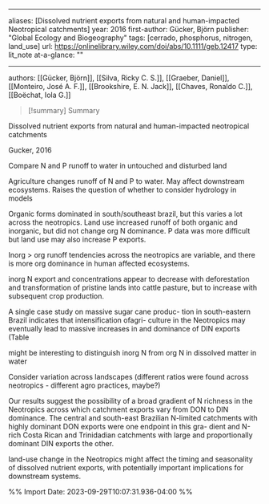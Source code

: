   
---
aliases: [Dissolved nutrient exports from natural and human-impacted Neotropical catchments] 
year: 2016 
first-author: Gücker, Björn
publisher: "Global Ecology and Biogeography" 
tags: [cerrado, phosphorus, nitrogen, land_use]
url: https://onlinelibrary.wiley.com/doi/abs/10.1111/geb.12417 
type: lit_note
at-a-glance: ""

--- 

authors: [[Gücker, Björn]], [[Silva, Ricky C. S.]], [[Graeber, Daniel]], [[Monteiro, José A. F.]], [[Brookshire, E. N. Jack]], [[Chaves, Ronaldo C.]], [[Boëchat, Iola G.]]


>[!summary] Summary
> 


Dissolved nutrient exports from natural and human-impacted neotropical catchments

Gucker, 2016

Compare N and P runoff to water in untouched and disturbed land

Agriculture changes runoff of N and P to water. May affect downstream ecosystems. Raises the question of whether to consider hydrology in models

Organic forms dominated in south/southeast brazil, but this varies a lot across the neotropics. Land use increased runoff of both organic and inorganic, but did not change org N dominance. P data was more difficult but land use may also increase P exports.

Inorg > org runoff tendencies across the neotropics are variable, and there is more org dominance in human affected ecosystems.

inorg N export and concentrations appear to decrease with deforestation and transformation of pristine lands into cattle pasture, but to increase with subsequent crop production.

A single case study on massive sugar cane produc- tion in south-eastern Brazil indicates that intensification ofagri- culture in the Neotropics may eventually lead to massive increases in and dominance of DIN exports (Table

might be interesting to distinguish inorg N from org N in dissolved matter in water

Consider variation across landscapes (different ratios were found across neotropics - different agro practices, maybe?)

Our results suggest the possibility of a broad gradient of N richness in the Neotropics across which catchment exports vary from DON to DIN dominance. The central and south-east Brazilian N-limited catchments with highly dominant DON exports were one endpoint in this gra- dient and N-rich Costa Rican and Trinidadian catchments with large and proportionally dominant DIN exports the other.

land-use change in the Neotropics might affect the timing and seasonality of dissolved nutrient exports, with potentially important implications for downstream systems.

%% Import Date: 2023-09-29T10:07:31.936-04:00 %%
